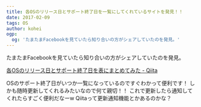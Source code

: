 ```yaml
---
title: 各OSのリリース日とサポート終了日を一覧にしてくれているサイトを発見！！
date: 2017-02-09
tags: OS
author: kohei
ogp:
  og: 'たまたまFacebookを見ていたら知り合いの方がシェアしていたのを発見。'
---
```


たまたまFacebookを見ていたら知り合いの方がシェアしていたのを発見。

[各OSのリリース日とサポート終了日を表にまとめてみた - Qiita](http://qiita.com/yunano/items/4757f86f9e92bb4f503f)

OSのサポート終了日がいつか一覧になっているのですぐわかって便利です！
しかも随時更新してくれるみたいなので何て親切！！
これで更新したら通知してくれたらすごく便利だなーw Qiitaって更新通知機能とかあるのかな？

